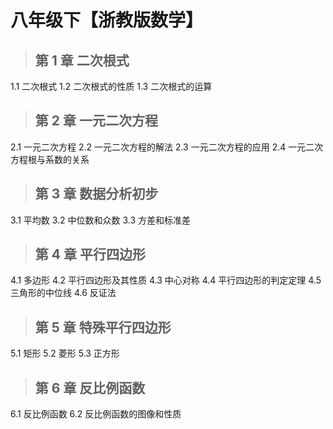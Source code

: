 # 八年级下【浙教版数学】

> ## 第 1 章 二次根式

1.1 二次根式
1.2 二次根式的性质
1.3 二次根式的运算

> ## 第 2 章 一元二次方程

2.1 一元二次方程
2.2 一元二次方程的解法
2.3 一元二次方程的应用
2.4 一元二次方程根与系数的关系

> ## 第 3 章 数据分析初步

3.1 平均数
3.2 中位数和众数
3.3 方差和标准差

> ## 第 4 章 平行四边形

4.1 多边形
4.2 平行四边形及其性质
4.3 中心对称
4.4 平行四边形的判定定理
4.5 三角形的中位线
4.6 反证法

> ## 第 5 章 特殊平行四边形

5.1 矩形
5.2 菱形
5.3 正方形

> ## 第 6 章 反比例函数

6.1 反比例函数
6.2 反比例函数的图像和性质
